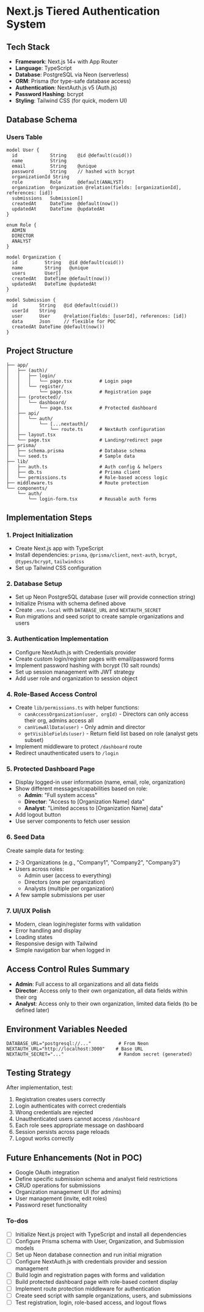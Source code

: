 <!-- 8d3bb4e9-52d1-40d1-bb30-979671f25ebb 0c611c26-e1d6-48c6-ae20-ec873c7660b0 -->
# Next.js Tiered Authentication System

## Tech Stack

- **Framework**: Next.js 14+ with App Router
- **Language**: TypeScript
- **Database**: PostgreSQL via Neon (serverless)
- **ORM**: Prisma (for type-safe database access)
- **Authentication**: NextAuth.js v5 (Auth.js)
- **Password Hashing**: bcrypt
- **Styling**: Tailwind CSS (for quick, modern UI)

## Database Schema

### Users Table

```prisma
model User {
  id            String    @id @default(cuid())
  name          String
  email         String    @unique
  password      String    // hashed with bcrypt
  organizationId String
  role          Role      @default(ANALYST)
  organization  Organization @relation(fields: [organizationId], references: [id])
  submissions   Submission[]
  createdAt     DateTime  @default(now())
  updatedAt     DateTime  @updatedAt
}

enum Role {
  ADMIN
  DIRECTOR
  ANALYST
}

model Organization {
  id          String   @id @default(cuid())
  name        String   @unique
  users       User[]
  createdAt   DateTime @default(now())
  updatedAt   DateTime @updatedAt
}

model Submission {
  id        String   @id @default(cuid())
  userId    String
  user      User     @relation(fields: [userId], references: [id])
  data      Json     // flexible for POC
  createdAt DateTime @default(now())
}
```

## Project Structure

```
├── app/
│   ├── (auth)/
│   │   ├── login/
│   │   │   └── page.tsx          # Login page
│   │   └── register/
│   │       └── page.tsx          # Registration page
│   ├── (protected)/
│   │   └── dashboard/
│   │       └── page.tsx          # Protected dashboard
│   ├── api/
│   │   └── auth/
│   │       └── [...nextauth]/
│   │           └── route.ts      # NextAuth configuration
│   ├── layout.tsx
│   └── page.tsx                  # Landing/redirect page
├── prisma/
│   ├── schema.prisma             # Database schema
│   └── seed.ts                   # Sample data
├── lib/
│   ├── auth.ts                   # Auth config & helpers
│   ├── db.ts                     # Prisma client
│   └── permissions.ts            # Role-based access logic
├── middleware.ts                 # Route protection
└── components/
    └── auth/
        └── login-form.tsx        # Reusable auth forms
```

## Implementation Steps

### 1. Project Initialization

- Create Next.js app with TypeScript
- Install dependencies: `prisma`, `@prisma/client`, `next-auth`, `bcrypt`, `@types/bcrypt`, `tailwindcss`
- Set up Tailwind CSS configuration

### 2. Database Setup

- Set up Neon PostgreSQL database (user will provide connection string)
- Initialize Prisma with schema defined above
- Create `.env.local` with `DATABASE_URL` and `NEXTAUTH_SECRET`
- Run migrations and seed script to create sample organizations and users

### 3. Authentication Implementation

- Configure NextAuth.js with Credentials provider
- Create custom login/register pages with email/password forms
- Implement password hashing with bcrypt (10 salt rounds)
- Set up session management with JWT strategy
- Add user role and organization to session object

### 4. Role-Based Access Control

- Create `lib/permissions.ts` with helper functions:
  - `canAccessOrganization(user, orgId)` - Directors can only access their org, admins access all
  - `canViewAllData(user)` - Only admin and director
  - `getVisibleFields(user)` - Return field list based on role (analyst gets subset)
- Implement middleware to protect `/dashboard` route
- Redirect unauthenticated users to `/login`

### 5. Protected Dashboard Page

- Display logged-in user information (name, email, role, organization)
- Show different messages/capabilities based on role:
  - **Admin**: "Full system access"
  - **Director**: "Access to [Organization Name] data"
  - **Analyst**: "Limited access to [Organization Name] data"
- Add logout button
- Use server components to fetch user session

### 6. Seed Data

Create sample data for testing:

- 2-3 Organizations (e.g., "Company1", "Company2", "Company3")
- Users across roles:
  - Admin user (access to everything)
  - Directors (one per organization)
  - Analysts (multiple per organization)
- A few sample submissions per user

### 7. UI/UX Polish

- Modern, clean login/register forms with validation
- Error handling and display
- Loading states
- Responsive design with Tailwind
- Simple navigation bar when logged in

## Access Control Rules Summary

- **Admin**: Full access to all organizations and all data fields
- **Director**: Access only to their own organization, all data fields within their org
- **Analyst**: Access only to their own organization, limited data fields (to be defined later)

## Environment Variables Needed

```
DATABASE_URL="postgresql://..."          # From Neon
NEXTAUTH_URL="http://localhost:3000"    # Base URL
NEXTAUTH_SECRET="..."                    # Random secret (generated)
```

## Testing Strategy

After implementation, test:

1. Registration creates users correctly
2. Login authenticates with correct credentials
3. Wrong credentials are rejected
4. Unauthenticated users cannot access `/dashboard`
5. Each role sees appropriate message on dashboard
6. Session persists across page reloads
7. Logout works correctly

## Future Enhancements (Not in POC)

- Google OAuth integration
- Define specific submission schema and analyst field restrictions
- CRUD operations for submissions
- Organization management UI (for admins)
- User management (invite, edit roles)
- Password reset functionality

### To-dos

- [ ] Initialize Next.js project with TypeScript and install all dependencies
- [ ] Configure Prisma schema with User, Organization, and Submission models
- [ ] Set up Neon database connection and run initial migration
- [ ] Configure NextAuth.js with credentials provider and session management
- [ ] Build login and registration pages with forms and validation
- [ ] Build protected dashboard page with role-based content display
- [ ] Implement route protection middleware for authentication
- [ ] Create seed script with sample organizations, users, and submissions
- [ ] Test registration, login, role-based access, and logout flows